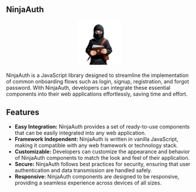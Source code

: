 ## NinjaAuth

<div style="display: flex; width: 100%; justify-content: center; flex-direction: row; margin-bottom: 20px"><img src="src/statics/NinjaAuth.png" alt="NinjaAuth Logo" width="120"></div>

NinjaAuth is a JavaScript library designed to streamline the implementation of common onboarding flows such as login, signup, registration, and forgot password. With NinjaAuth, developers can integrate these essential components into their web applications effortlessly, saving time and effort.

## Features

- <b>Easy Integration:</b> NinjaAuth provides a set of ready-to-use components that can be easily integrated into any web application.
- <b>Framework Independent:</b> NinjaAuth is written in vanilla JavaScript, making it compatible with any web framework or technology stack.
- <b>Customizable:</b> Developers can customize the appearance and behavior of NinjaAuth components to match the look and feel of their application.
- <b>Secure:</b> NinjaAuth follows best practices for security, ensuring that user authentication and data transmission are handled safely.
- <b>Responsive:</b> NinjaAuth components are designed to be responsive, providing a seamless experience across devices of all sizes.
